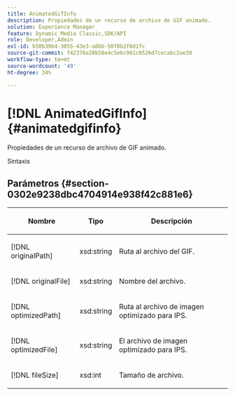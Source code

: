 ```yaml
---
title: AnimatedGifInfo
description: Propiedades de un recurso de archivo de GIF animado.
solution: Experience Manager
feature: Dynamic Media Classic,SDK/API
role: Developer,Admin
exl-id: b50b39b4-3055-43e3-a8bb-50f8b2f0d1fc
source-git-commit: f42378a20b58e4c5ebc961c6526d7cecabc2ae38
workflow-type: tm+mt
source-wordcount: '49'
ht-degree: 34%

---
```


# [!DNL AnimatedGifInfo]{#animatedgifinfo}

Propiedades de un recurso de archivo de GIF animado.

Sintaxis

## Parámetros {#section-0302e9238dbc4704914e938f42c881e6}

<table id="table_F6A0DBA37F704C2097C617A0A6767566"> 
 <thead> 
  <tr> 
   <th colname="col1" class="entry"> <p>Nombre </p> </th> 
   <th colname="col2" class="entry"> <p>Tipo </p> </th> 
   <th colname="col3" class="entry"> <p>Descripción </p> </th> 
  </tr> 
 </thead>
 <tbody> 
  <tr> 
   <td colname="col1"> <p><span class="codeph"> <span class="varname"> [!DNL originalPath]</span> </span> </p> </td> 
   <td colname="col2"> <p><span class="codeph"> xsd:string</span> </p> </td> 
   <td colname="col3"> <p>Ruta al archivo del GIF. </p> </td> 
  </tr> 
  <tr> 
   <td colname="col1"> <p><span class="codeph"> <span class="varname"> [!DNL originalFile]</span> </span> </p> </td> 
   <td colname="col2"> <p><span class="codeph"> xsd:string</span> </p> </td> 
   <td colname="col3"> <p>Nombre del archivo. </p> </td> 
  </tr> 
  <tr> 
   <td colname="col1"> <p><span class="codeph"><span class="varname"> [!DNL optimizedPath]</span></span> </p> </td> 
   <td colname="col2"> <p><span class="codeph"> xsd:string</span> </p> </td> 
   <td colname="col3"> <p>Ruta al archivo de imagen optimizado para IPS. </p> </td> 
  </tr> 
  <tr> 
   <td colname="col1"> <p><span class="codeph"><span class="varname"> [!DNL optimizedFile]</span></span> </p> </td> 
   <td colname="col2"> <p><span class="codeph"> xsd:string</span> </p> </td> 
   <td colname="col3"> <p>El archivo de imagen optimizado para IPS. </p> </td> 
  </tr> 
  <tr> 
   <td colname="col1"> <p><span class="codeph"> <span class="varname"> [!DNL fileSize]</span> </span> </p> </td> 
   <td colname="col2"> <p><span class="codeph"> xsd:int</span> </p> </td> 
   <td colname="col3"> <p>Tamaño de archivo. </p> </td> 
  </tr> 
 </tbody> 
</table>
